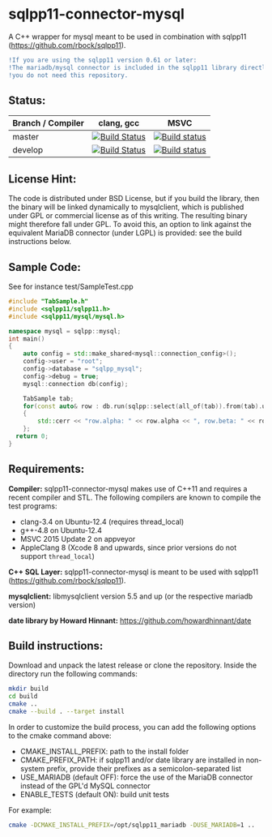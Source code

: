 sqlpp11-connector-mysql
=======================

A C++ wrapper for mysql meant to be used in combination with sqlpp11 (https://github.com/rbock/sqlpp11).

```diff
!If you are using the sqlpp11 version 0.61 or later:
!The mariadb/mysql connector is included in the sqlpp11 library directly and
!you do not need this repository.
```

Status:
-------
Branch / Compiler | clang,  gcc | MSVC
------------------| ------------|--------
master | [![Build Status](https://travis-ci.org/rbock/sqlpp11-connector-mysql.svg?branch=master)](https://travis-ci.org/rbock/sqlpp11-connector-mysql?branch=master) | [![Build status](https://ci.appveyor.com/api/projects/status/8yo0sbopv63kb2t7/branch/master?svg=true)](https://ci.appveyor.com/project/rbock/sqlpp11-connector-mysql/branch/master)
develop | [![Build Status](https://travis-ci.org/rbock/sqlpp11-connector-mysql.svg?branch=develop)](https://travis-ci.org/rbock/sqlpp11-connector-mysql?branch=develop) | [![Build status](https://ci.appveyor.com/api/projects/status/8yo0sbopv63kb2t7/branch/develop?svg=true)](https://ci.appveyor.com/project/rbock/sqlpp11-connector-mysql/branch/develop) |


License Hint:
-------------
The code is distributed under BSD License, but if you build the library, then the binary will be linked dynamically to mysqlclient, which is published under GPL or commercial license as of this writing. The resulting binary might therefore fall under GPL. To avoid this, an option to link against the equivalent MariaDB connector (under LGPL) is provided: see the build instructions below.

Sample Code:
------------
See for instance test/SampleTest.cpp

```C++
#include "TabSample.h"
#include <sqlpp11/sqlpp11.h>
#include <sqlpp11/mysql/mysql.h>

namespace mysql = sqlpp::mysql;
int main()
{
	auto config = std::make_shared<mysql::connection_config>();
 	config->user = "root";
 	config->database = "sqlpp_mysql";
	config->debug = true;
	mysql::connection db(config);

	TabSample tab;
	for(const auto& row : db.run(sqlpp::select(all_of(tab)).from(tab).unconditionally()))
	{
		std::cerr << "row.alpha: " << row.alpha << ", row.beta: " << row.beta << ", row.gamma: " << row.gamma <<  std::endl;
	};
  return 0;
}
```


Requirements:
-------------
__Compiler:__
sqlpp11-connector-mysql makes use of C++11 and requires a recent compiler and STL. The following compilers are known to compile the test programs:

  * clang-3.4 on Ubuntu-12.4 (requires thread_local)
  * g++-4.8 on Ubuntu-12.4
  * MSVC 2015 Update 2 on appveyor
  * AppleClang 8 (Xcode 8 and upwards, since prior versions do not support `thread_local`)

__C++ SQL Layer:__
sqlpp11-connector-mysql is meant to be used with sqlpp11 (https://github.com/rbock/sqlpp11).

__mysqlclient:__
libmysqlclient version 5.5 and up (or the respective mariadb version)

__date library by Howard Hinnant:__
https://github.com/howardhinnant/date


Build instructions:
-------------------
Download and unpack the latest release or clone the repository. Inside the directory run the following commands:

```bash
mkdir build
cd build
cmake ..
cmake --build . --target install
```

In order to customize the build process, you can add the following options to the cmake command above:

* CMAKE_INSTALL_PREFIX: path to the install folder
* CMAKE_PREFIX_PATH: if sqlpp11 and/or date library are installed in non-system prefix, provide their prefixes as a semicolon-separated list
* USE_MARIADB (default OFF): force the use of the MariaDB connector instead of the GPL'd MySQL connector
* ENABLE_TESTS (default ON): build unit tests

For example:

```bash
cmake -DCMAKE_INSTALL_PREFIX=/opt/sqlpp11_mariadb -DUSE_MARIADB=1 ..
```
